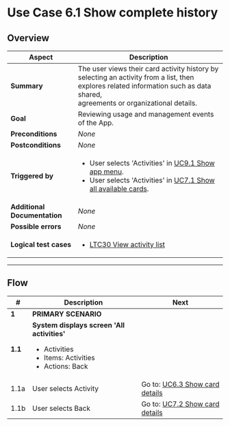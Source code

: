 # Use Case 6.1 Show complete history

## Overview

| Aspect                       | Description                                                                                                                                                                                        |
| ---------------------------- |----------------------------------------------------------------------------------------------------------------------------------------------------------------------------------------------------|
| **Summary**                  | The user views their card activity history by selecting an activity from a list, then explores related information such as data shared,<br>agreements or organizational details.                   |
| **Goal**                     | Reviewing usage and management events of the App.                                                                                                                                                  |
| **Preconditions**            | *None*                                                                                                                                                                                             |
| **Postconditions**           | *None*                                                                                                                                                                                             |
| **Triggered by**             | <ul><li>User selects 'Activities' in [UC9.1 Show app menu](UC9.1_ShowAppMenu.md).</li><li>User selects 'Activities' in [UC7.1 Show all available cards](UC7.1_ShowAllAvailableCards.md).</li></ul> |
| **Additional Documentation** | *None*                                                                                                                                                                                             |
| **Possible errors**          | *None*                                                                                                                                                                                             |
| **Logical test cases**       | <ul><li>[LTC30 View activity list](../logical-test-cases.md#ltc30)</li></ul>                                                                                                                       |

---

## Flow

| #       | Description                                                                                                             | Next                                                        |
|---------|-------------------------------------------------------------------------------------------------------------------------|-------------------------------------------------------------|
| **1**   | **PRIMARY SCENARIO**                                                                                                    |                                                             |
| **1.1** | **System displays screen 'All activities'**<ul><li>Activities</li><li>Items: Activities</li><li>Actions: Back</li></ul> |                                                             |
| 1.1a    | User selects Activity                                                                                                   | Go to: [UC6.3 Show card details](UC6.3_ShowHistoryEvent.md) |
| 1.1b    | User selects Back                                                                                                       | Go to: [UC7.2 Show card details](UC7.2_ShowCardDetails.md)  |
